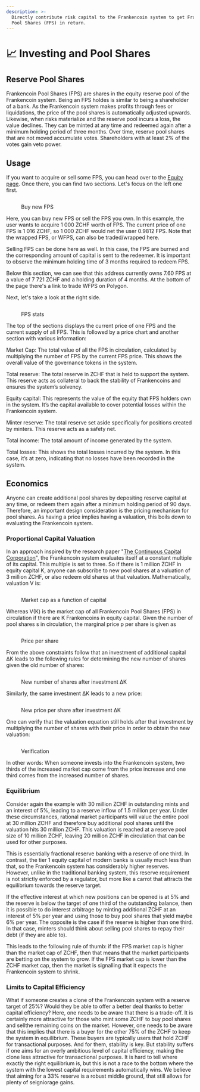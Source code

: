 ```yaml
---
description: >-
  Directly contribute risk capital to the Frankencoin system to get Frankencoin
  Pool Shares (FPS) in return.
---
```


# 📈 Investing and Pool Shares

## Reserve Pool Shares

Frankencoin Pool Shares (FPS) are shares in the equity reserve pool of the Frankencoin system. Being an FPS holdes is similar to being a shareholder of a bank. As the Frankencoin system makes profits through fees or liquidations, the price of the pool shares is automatically adjusted upwards. Likewise, when risks materialize and the reserve pool incurs a loss, the value declines. They can be minted at any time and redeemed again after a minimum holding period of three months. Over time, reserve pool shares that are not moved accumulate votes. Shareholders with at least 2% of the votes gain veto power.

## Usage

If you want to acquire or sell some FPS, you can head over to the [Equity page](https://app.frankencoin.com/equity). Once there, you can find two sections. Let's focus on the left one first.&#x20;

<figure><img src=".gitbook/assets/kuva (44).png" alt=""><figcaption><p>Buy new FPS</p></figcaption></figure>

Here, you can buy new FPS or sell the FPS you own. In this example, the user wants to acquire 1 000 ZCHF worth of FPS. The current price of one FPS is 1 016 ZCHF, so 1 000 ZCHF would net the user 0.9812 FPS. Note that the wrapped FPS, or WFPS, can also be traded/wrapped here.&#x20;

Selling FPS can be done here as well. In this case, the FPS are burned and the corresponding amount of capital is sent to the redeemer. It is important to observe the minimum holding time of 3 months required to redeem FPS.

Below this section, we can see that this address currently owns 7.60 FPS at a value of 7 721 ZCHF and a holding duration of 4 months. At the bottom of the page there's a link to trade WFPS on Polygon.&#x20;

Next, let's take a look at the right side.

<figure><img src=".gitbook/assets/kuva (45).png" alt=""><figcaption><p>FPS stats</p></figcaption></figure>

The top of the sections displays the current price of one FPS and the current supply of all FPS. This is followed by a price chart and another section with various information:&#x20;

Market Cap: The total value of all the FPS in circulation, calculated by multiplying the number of FPS by the current FPS price. This shows the overall value of the governance tokens in the system.

Total reserve: The total reserve in ZCHF that is held to support the system. This reserve acts as collateral to back the stability of Frankencoins and ensures the system’s solvency.

Equity capital: This represents the value of the equity that FPS holders own in the system. It’s the capital available to cover potential losses within the Frankencoin system.

Minter reserve: The total reserve set aside specifically for positions created by minters. This reserve acts as a safety net.

Total income: The total amount of income generated by the system.

Total losses: This shows the total losses incurred by the system. In this case, it’s at zero, indicating that no losses have been recorded in the system.

## Economics

Anyone can create additional pool shares by depositing reserve capital at any time, or redeem them again after a minimum holding period of 90 days. Therefore, an important design consideration is the pricing mechanism for pool shares. As having a price implies having a valuation, this boils down to evaluating the Frankencoin system.

### Proportional Capital Valuation

In an approach inspired by the research paper "[The Continuous Capital Corporation](https://papers.ssrn.com/sol3/papers.cfm?abstract\_id=4189472)", the Frankencoin system evaluates itself at a constant multiple of its capital. This multiple is set to three. So if there is 1 million ZCHF in equity capital K, anyone can subscribe to new pool shares at a valuation of 3 million ZCHF, or also redeem old shares at that valuation. Mathematically, valuation V is:

<figure><img src=".gitbook/assets/image (5).png" alt=""><figcaption><p>Market cap as a function of capital</p></figcaption></figure>

Whereas V(K) is the market cap of all Frankencoin Pool Shares (FPS) in circulation if there are K Frankencoins in equity capital. Given the number of pool shares s in circulation, the marginal price p per share is given as

<figure><img src=".gitbook/assets/image (4).png" alt=""><figcaption><p>Price per share</p></figcaption></figure>

From the above constraints follow that an investment of additional capital ΔK leads to the following rules for determining the new number of shares given the old number of shares:

<figure><img src=".gitbook/assets/image (3).png" alt=""><figcaption><p>New number of shares after investment ΔK</p></figcaption></figure>

Similarly, the same investment ΔK leads to a new price:

<figure><img src=".gitbook/assets/image (1).png" alt=""><figcaption><p>New price per share after investment ΔK</p></figcaption></figure>

One can verify that the valuation equation still holds after that investment by multiplying the number of shares with their price in order to obtain the new valuation:

<figure><img src=".gitbook/assets/image (1) (1).png" alt=""><figcaption><p>Verification</p></figcaption></figure>

In other words: When someone invests into the Frankencoin system, two thirds of the increased market cap come from the price increase and one third comes from the increased number of shares.

### Equilibrium

Consider again the example with 30 million ZCHF in outstanding mints and an interest of 5%, leading to a reserve inflow of 1.5 million per year. Under these circumstances, rational market participants will value the entire pool at 30 million ZCHF and therefore buy additional pool shares until the valuation hits 30 million ZCHF. This valuation is reached at a reserve pool size of 10 million ZCHF, leaving 20 million ZCHF in circulation that can be used for other purposes.

This is essentially fractional reserve banking with a reserve of one third. In contrast, the tier 1 equity capital of modern banks is usually much less than that, so the Frankencoin system has considerably higher reserves. However, unlike in the traditional banking system, this reserve requirement is not strictly enforced by a regulator, but more like a carrot that attracts the equilibrium towards the reserve target.

If the effective interest at which new positions can be opened is at 5% and the reserve is below the target of one third of the outstanding balance, then it is possible to do interest arbitrage by minting additional ZCHF at an interest of 5% per year and using those to buy pool shares that yield maybe 6% per year. The opposite is the case if the reserve is higher than one third. In that case, minters should think about selling pool shares to repay their debt (if they are able to).

This leads to the following rule of thumb: if the FPS market cap is higher than the market cap of ZCHF, then that means that the market participants are betting on the system to grow. If the FPS market cap is lower than the ZCHF market cap, then the market is signalling that it expects the Frankencoin system to shrink.

### Limits to Capital Efficiency

What if someone creates a clone of the Frankencoin system with a reserve target of 25%? Would they be able to offer a better deal thanks to better capital efficiency? Here, one needs to be aware that there is a trade-off. It is certainly more attractive for those who mint some ZCHF to buy pool shares and sellthe remaining coins on the market. However, one needs to be aware that this implies that there is a buyer for the other 75% of the ZCHF to keep the system in equilibrium. These buyers are typically users that hold ZCHF for transactional purposes. And for them, stability is key. But stability suffers if one aims for an overly ambitious level of capital efficiency, making the clone less attractive for transactional purposes. It is hard to tell where exactly the right equilibrium is, but this is not a race to the bottom where the system with the lowest capital requirements automatically wins. We believe that aiming for a 33% reserve is a robust middle ground, that still allows for plenty of seigniorage gains.
